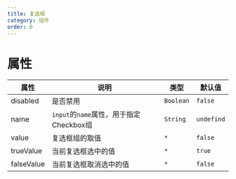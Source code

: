 ```yaml
---
title: 复选框
category: 组件
order: 0
---
```


# 属性

| 属性 | 说明 | 类型 | 默认值 |
| --- | --- | --- | --- |
| disabled | 是否禁用 | `Boolean` | `false` |
| name | `input`的`name`属性，用于指定Checkbox组 | `String` | `undefind` |
| value | 复选框组的取值 | `*` | `false` |
| trueValue | 当前复选框选中的值 | `*` | `true` |
| falseValue | 当前复选框取消选中的值 | `*` | `false` |
